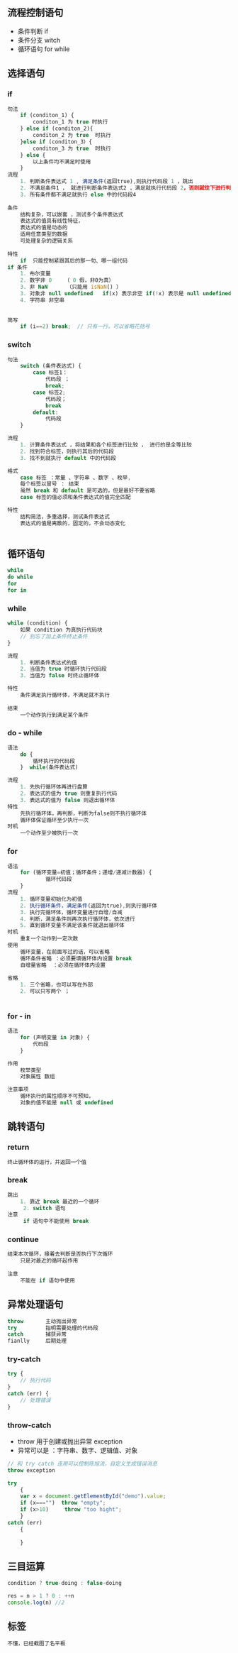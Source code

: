 ## 流程控制语句

*   条件判断  if
*   条件分支 witch
*   循环语句 for while

## 选择语句

### if

```js
句法
	if (conditon_1) {
        conditon_1 为 true 时执行
    } else if (conditon_2){
        conditon_2 为 true  时执行
    }else if (conditon_3）{
        conditon_3 为 true  时执行
    } else {
        以上条件均不满足时使用
    }
流程
	1. 判断条件表达式 1 , 满足条件(返回true),则执行代码段 1 ，跳出
	2. 不满足条件1 ， 就进行判断条件表达式2 ，满足就执行代码段 2，否则就往下进行判断
    3. 所有条件都不满足就执行 else 中的代码段4
    
条件
	结构复杂，可以嵌套 ，测试多个条件表达式
    表达式的值具有线性特征，
    表达式的值是动态的
    适用任意类型的数据
    可处理复杂的逻辑关系
    
特性
	if  只能控制紧跟其后的那一句、哪一组代码
if 条件
	1. 布尔变量
    2. 数字非 0 	（ 0 假，非0为真）
	3. 非 NaN 	  （只能用 isNaN() ）
	3. 对象非 null undefined   if(x) 表示非空 if(!x) 表示是 null undefined
	4. 字符串 非空串
    
    
简写
	if (i==2) break;  // 只有一行，可以省略花括号
```



### switch

```js
句法
	switch (条件表达式) {
        case 标签1：
            代码段 ；
            break;
        case 标签2;
            代码段；
            break
        default:
            代码段
    }

流程
	1. 计算条件表达式 ，将结果和各个标签进行比较 ， 进行的是全等比较
    2. 找到符合标签，则执行其后的代码段
   	3. 找不到就执行 default 中的代码段

格式
	case 标签 ：常量 、字符串 、数字 、枚举,
	每个标签以冒号 ： 结束
	虽然 break 和 default 是可选的，但是最好不要省略
	case 标签的值必须和条件表达式的值完全匹配

特性
	结构简洁，多重选择，测试条件表达式
	表达式的值是离散的，固定的，不会动态变化
	
```





## 循环语句

```js
while
do while
for
for in
```

### while

```js
while (condition) {
    如果 condition 为真执行代码块
    // 别忘了加上条件终止条件
}

流程
	1. 判断条件表达式的值
    2. 当值为 true 时循环执行代码段
    3. 当值为 false 时终止循环体

特性
	条件满足执行循环体，不满足就不执行
 
结束
	一个动作执行到满足某个条件
```

### do - while

```js
语法
	do {
        循环执行的代码段
    }  while(条件表达式)

流程
	1. 先执行循环体再进行盘算
    2. 表达式的值为 true 则重复执行代码
    3. 表达式的值为 false 则退出循环体
特性
	先执行循环体，再判断，判断为false则不执行循环体
    循环体保证循环至少执行一次
时机
	一个动作至少被执行一次

```

### for

```js
语法
	for (循环变量=初值；循环条件；递增/递减计数器) {
        	循环代码段
    }
流程
	1. 循环变量初始化为初值
    2. 执行循环条件，满足条件(返回为true),则执行循环体
	3. 执行完循环体，循环变量进行自增/自减
	4. 判断，满足条件则再次执行循环体，依次进行
    5. 直到循环变量不满足该条件就退出循环体
时机
	重复一个动作到一定次数
使用
	循环变量，在前面写过的话，可以省略
    循环条件省略 ：必须要填循环体内设置 break
	自增量省略  ：必须在循环体内设置
    
省略
	1. 三个省略，也可以写在外部
    2. 可以只写两个 ；
    
```

### for - in

```js
语法
	for (声明变量 in 对象) {
        代码段
    }

作用
	枚举类型
    对象属性 数组

注意事项
	循环执行的属性顺序不可预知，
    对象的值不能是 null 或 undefined
```



## 跳转语句

### return

```js
终止循环体的运行，并返回一个值
```



### break

```js
跳出
	1. 靠近 break 最近的一个循环
	 2. switch 语句
注意
     if 语句中不能使用 break
```



### continue

```js
结束本次循环，接着去判断是否执行下次循环
	只是对最近的循环起作用
    
注意
    不能在 if 语句中使用
```



## 异常处理语句

```js
throw		主动抛出异常
try			指明需要处理的代码段
catch		捕获异常
fianlly		后期处理
```

### try-catch

```js
try {
    // 执行代码
}
catch (err) {
    // 处理错误
}
```

### throw-catch

*   throw 用于创建或抛出异常 exception
*   异常可以是 ：字符串、数字、逻辑值、对象

```js
// 和 try catch 连用可以控制陈旭流，自定义生成错误消息
throw exception

try 
	{
    var x = document.getElementById("demo").value;
    if (x==="")  throw "empty";
    if (x>10)     throw "too hight";
	}
catch (err) 
	{
        
    }
```







## 三目运算

```js
condition ? true-doing : false-doing

res = n > 1 ? 0 : ++n
console.log(n) //2
```

## 标签

```js 
不懂，已经截图了名平板
```





